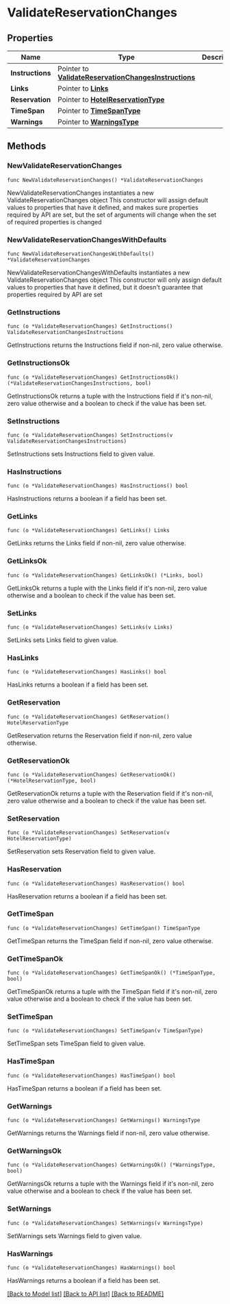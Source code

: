 # ValidateReservationChanges

## Properties

Name | Type | Description | Notes
------------ | ------------- | ------------- | -------------
**Instructions** | Pointer to [**ValidateReservationChangesInstructions**](ValidateReservationChangesInstructions.md) |  | [optional] 
**Links** | Pointer to [**Links**](Links.md) |  | [optional] 
**Reservation** | Pointer to [**HotelReservationType**](HotelReservationType.md) |  | [optional] 
**TimeSpan** | Pointer to [**TimeSpanType**](TimeSpanType.md) |  | [optional] 
**Warnings** | Pointer to [**WarningsType**](WarningsType.md) |  | [optional] 

## Methods

### NewValidateReservationChanges

`func NewValidateReservationChanges() *ValidateReservationChanges`

NewValidateReservationChanges instantiates a new ValidateReservationChanges object
This constructor will assign default values to properties that have it defined,
and makes sure properties required by API are set, but the set of arguments
will change when the set of required properties is changed

### NewValidateReservationChangesWithDefaults

`func NewValidateReservationChangesWithDefaults() *ValidateReservationChanges`

NewValidateReservationChangesWithDefaults instantiates a new ValidateReservationChanges object
This constructor will only assign default values to properties that have it defined,
but it doesn't guarantee that properties required by API are set

### GetInstructions

`func (o *ValidateReservationChanges) GetInstructions() ValidateReservationChangesInstructions`

GetInstructions returns the Instructions field if non-nil, zero value otherwise.

### GetInstructionsOk

`func (o *ValidateReservationChanges) GetInstructionsOk() (*ValidateReservationChangesInstructions, bool)`

GetInstructionsOk returns a tuple with the Instructions field if it's non-nil, zero value otherwise
and a boolean to check if the value has been set.

### SetInstructions

`func (o *ValidateReservationChanges) SetInstructions(v ValidateReservationChangesInstructions)`

SetInstructions sets Instructions field to given value.

### HasInstructions

`func (o *ValidateReservationChanges) HasInstructions() bool`

HasInstructions returns a boolean if a field has been set.

### GetLinks

`func (o *ValidateReservationChanges) GetLinks() Links`

GetLinks returns the Links field if non-nil, zero value otherwise.

### GetLinksOk

`func (o *ValidateReservationChanges) GetLinksOk() (*Links, bool)`

GetLinksOk returns a tuple with the Links field if it's non-nil, zero value otherwise
and a boolean to check if the value has been set.

### SetLinks

`func (o *ValidateReservationChanges) SetLinks(v Links)`

SetLinks sets Links field to given value.

### HasLinks

`func (o *ValidateReservationChanges) HasLinks() bool`

HasLinks returns a boolean if a field has been set.

### GetReservation

`func (o *ValidateReservationChanges) GetReservation() HotelReservationType`

GetReservation returns the Reservation field if non-nil, zero value otherwise.

### GetReservationOk

`func (o *ValidateReservationChanges) GetReservationOk() (*HotelReservationType, bool)`

GetReservationOk returns a tuple with the Reservation field if it's non-nil, zero value otherwise
and a boolean to check if the value has been set.

### SetReservation

`func (o *ValidateReservationChanges) SetReservation(v HotelReservationType)`

SetReservation sets Reservation field to given value.

### HasReservation

`func (o *ValidateReservationChanges) HasReservation() bool`

HasReservation returns a boolean if a field has been set.

### GetTimeSpan

`func (o *ValidateReservationChanges) GetTimeSpan() TimeSpanType`

GetTimeSpan returns the TimeSpan field if non-nil, zero value otherwise.

### GetTimeSpanOk

`func (o *ValidateReservationChanges) GetTimeSpanOk() (*TimeSpanType, bool)`

GetTimeSpanOk returns a tuple with the TimeSpan field if it's non-nil, zero value otherwise
and a boolean to check if the value has been set.

### SetTimeSpan

`func (o *ValidateReservationChanges) SetTimeSpan(v TimeSpanType)`

SetTimeSpan sets TimeSpan field to given value.

### HasTimeSpan

`func (o *ValidateReservationChanges) HasTimeSpan() bool`

HasTimeSpan returns a boolean if a field has been set.

### GetWarnings

`func (o *ValidateReservationChanges) GetWarnings() WarningsType`

GetWarnings returns the Warnings field if non-nil, zero value otherwise.

### GetWarningsOk

`func (o *ValidateReservationChanges) GetWarningsOk() (*WarningsType, bool)`

GetWarningsOk returns a tuple with the Warnings field if it's non-nil, zero value otherwise
and a boolean to check if the value has been set.

### SetWarnings

`func (o *ValidateReservationChanges) SetWarnings(v WarningsType)`

SetWarnings sets Warnings field to given value.

### HasWarnings

`func (o *ValidateReservationChanges) HasWarnings() bool`

HasWarnings returns a boolean if a field has been set.


[[Back to Model list]](../README.md#documentation-for-models) [[Back to API list]](../README.md#documentation-for-api-endpoints) [[Back to README]](../README.md)


